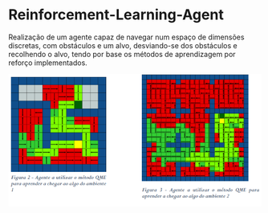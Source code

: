 # Reinforcement-Learning-Agent
Realização de um agente capaz de navegar num espaço de dimensões discretas, com  obstáculos e um alvo, desviando-se dos obstáculos e recolhendo o alvo, tendo por base os  métodos de aprendizagem por reforço implementados.


![Alt text](https://github.com/rubenAlbuquerque/Reinforcement-Learning-Agent/blob/main/parte2.PNG)
